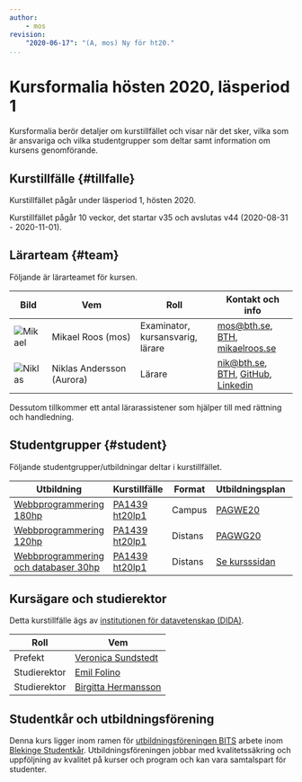 ```yaml
---
author:
    - mos
revision:
    "2020-06-17": "(A, mos) Ny för ht20."
...
```

Kursformalia hösten 2020, läsperiod 1
==================================

Kursformalia berör detaljer om kurstillfället och visar när det sker, vilka som är ansvariga och vilka studentgrupper som deltar samt information om kursens genomförande.

<!--more-->



Kurstillfälle {#tillfalle}
----------------------------------

Kurstillfället pågår under läsperiod 1, hösten 2020.

Kurstillfället pågår 10 veckor, det startar v35 och avslutas v44 (2020-08-31 - 2020-11-01).



Lärarteam {#team}
----------------------------------

Följande är lärarteamet för kursen.

| Bild    | Vem         | Roll | Kontakt och info |
|---------|-------------|-------|------------------|
| ![Mikael](https://mikaelroos.se/image/mos-tjaro.jpg?w=100&h=100&cf) | Mikael&nbsp;Roos (mos) | Examinator, kursansvarig, lärare | mos@bth.se, [BTH](https://www.bth.se/?s=mos&searchtype=employee), [mikaelroos.se](https://mikaelroos.se) |
| ![Niklas](https://s.gravatar.com/avatar/433d481f73525926b51c863a41f69d59?s=100) | Niklas&nbsp;Andersson (Aurora) | Lärare | nik@bth.se, [BTH](https://www.bth.se/?s=nik&searchtype=employee), [GitHub](https://github.com/AuroraBTH), [Linkedin](https://www.linkedin.com/in/niklas-andersson-37a29a153/) |

Dessutom tillkommer ett antal lärarassistener som hjälper till med rättning och handledning.



Studentgrupper {#student}
----------------------------------

Följande studentgrupper/utbildningar deltar i kurstillfället.

| Utbildning | Kurstillfälle | Format | Utbildningsplan | Ansvarig |
|------------|--------------|--------|-----------------|----------|
| [Webbprogrammering 180hp](https://www.bth.se/utbildning/program/pagwe/) | [PA1439 ht20lp1](http://www.bth.se/kurser/BYRJX/20202) | Campus | [PAGWE20](http://edu.bth.se/utbildningsplaner/PAGWE_HT-20.pdf) | Mikael Roos mos@bth.se |
| [Webbprogrammering 120hp](https://www.bth.se/utbildning/program/pagwg/) | [PA1439 ht20lp1](https://www.bth.se/kurser/BACN7/20202/) | Distans | [PAGWG20](http://edu.bth.se/utbildningsplaner/PAGWG_HT-20.pdf) | Mikael Roos mos@bth.se |
| [Webbprogrammering och databaser 30hp](https://www.bth.se/kurspaket/KP667/20202/) | [PA1439 ht20lp1](https://www.bth.se/kurser/P0152/20202/) | Distans | [Se kursssidan](https://www.bth.se/kurspaket/KP667/20202/) | Mikael Roos mos@bth.se |


Kursägare och studierektor
----------------------------------

Detta kurstillfälle ägs av [institutionen för datavetenskap (DIDA)](https://www.bth.se/om-bth/organisation/fakulteten-for-datavetenskaper/dida/).

| Roll | Vem |
|------|-----|
| Prefekt | [Veronica Sundstedt](https://www.bth.se/staff/veronica-sundstedt-vsu/) |
| Studierektor | [Emil Folino](https://www.bth.se/staff/emil-folino-efo/) |
| Studierektor | [Birgitta Hermansson](https://www.bth.se/?s=Hermanson%2C+Birgitta+) |



Studentkår och utbildningsförening
----------------------------------

Denna kurs ligger inom ramen för [utbildningsföreningen BITS](https://www.bthstudent.se/utbildning/utbildningsforeningar/) arbete inom [Blekinge Studentkår](https://www.bthstudent.se/). Utbildningsföreningen jobbar med kvalitetssäkring och uppföljning av kvalitet på kurser och program och kan vara samtalspart för studenter.
